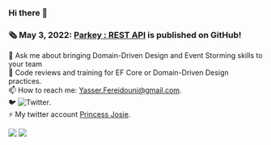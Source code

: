### Hi there 👋
<!--
**yfereidouni/yfereidouni** is a ✨ _special_ ✨ repository because its `README.md` (this file) appears on your GitHub profile.
-->
### :newspaper_roll: May 3, 2022: [Parkey : REST API](https://github.com/yfereidouni/Parky.git) is published on GitHub! 

💬 Ask me about bringing Domain-Driven Design and Event Storming skills to your team  
:brain: Code reviews and training for EF Core or Domain-Driven Design practices.  
📫 How to reach me: Yasser.Fereidouni@gmail.com.   
🐦 ![Twitter](https://img.shields.io/twitter/follow/fereidouni?style=social).  
⚡ My twitter account [Princess Josie](https://twitter.com/fereidouni).  

![](https://github-readme-stats.vercel.app/api?username=yfereidouni)
![](https://github-readme-stats.vercel.app/api/top-langs/?username=yfereidouni)
